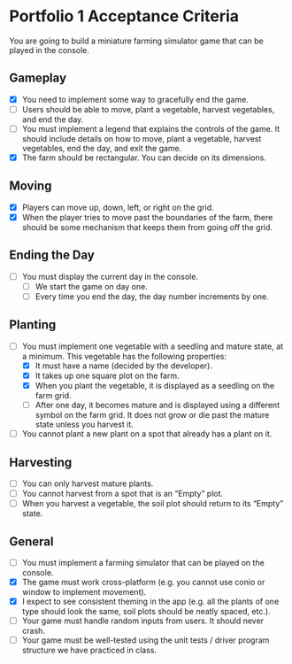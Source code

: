 # Portfolio 1 Acceptance Criteria
You are going to build a miniature farming simulator game that can be played in the
console.
## Gameplay
- [x] You need to implement some way to gracefully end the game.
- [ ] Users should be able to move, plant a vegetable, harvest vegetables, and end the day.
- [ ] You must implement a legend that explains the controls of the game. It should include details on how to move, plant a vegetable, harvest vegetables, end the day, and exit the game.
- [x] The farm should be rectangular. You can decide on its dimensions.
## Moving
- [x] Players can move up, down, left, or right on the grid.
- [x] When the player tries to move past the boundaries of the farm, there should be some mechanism that keeps them from going off the grid.
## Ending the Day
- [ ] You must display the current day in the console.
	- [ ] We start the game on day one.
	- [ ] Every time you end the day, the day number increments by one.
## Planting
- [ ] You must implement one vegetable with a seedling and mature state, at a minimum. This vegetable has the following properties:
	- [x] It must have a name (decided by the developer).
	- [x] It takes up one square plot on the farm.
	- [x] When you plant the vegetable, it is displayed as a seedling on the farm grid.
  - [ ] After one day, it becomes mature and is displayed using a different symbol on the farm grid. It does not grow or die past the mature state unless you harvest it.
- [ ] You cannot plant a new plant on a spot that already has a plant on it.
## Harvesting
- [ ] You can only harvest mature plants.
- [ ] You cannot harvest from a spot that is an “Empty” plot.
- [ ] When you harvest a vegetable, the soil plot should return to its “Empty” state.
## General
- [ ] You must implement a farming simulator that can be played on the console.
- [x] The game must work cross-platform (e.g. you cannot use conio or window to implement movement).
- [x] I expect to see consistent theming in the app (e.g. all the plants of one type should look the same, soil plots should be neatly spaced, etc.).
- [ ] Your game must handle random inputs from users. It should never crash.
- [ ] Your game must be well-tested using the unit tests / driver program structure we have practiced in class.
